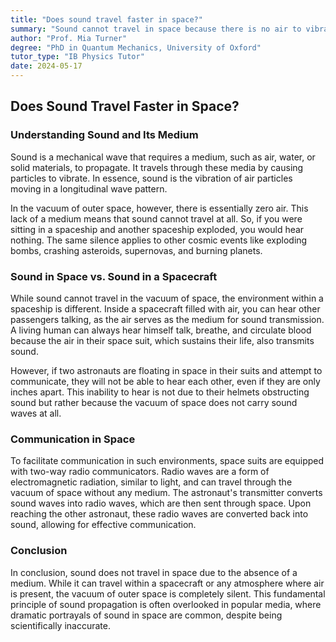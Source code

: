 ```yaml
---
title: "Does sound travel faster in space?"
summary: "Sound cannot travel in space because there is no air to vibrate. Explosions, supernovas, and other events are silent in the vacuum of space.  Space suits use radios to communicate because sound waves cannot travel through space."
author: "Prof. Mia Turner"
degree: "PhD in Quantum Mechanics, University of Oxford"
tutor_type: "IB Physics Tutor"
date: 2024-05-17
---
```


## Does Sound Travel Faster in Space?

### Understanding Sound and Its Medium

Sound is a mechanical wave that requires a medium, such as air, water, or solid materials, to propagate. It travels through these media by causing particles to vibrate. In essence, sound is the vibration of air particles moving in a longitudinal wave pattern. 

In the vacuum of outer space, however, there is essentially zero air. This lack of a medium means that sound cannot travel at all. So, if you were sitting in a spaceship and another spaceship exploded, you would hear nothing. The same silence applies to other cosmic events like exploding bombs, crashing asteroids, supernovas, and burning planets. 

### Sound in Space vs. Sound in a Spacecraft

While sound cannot travel in the vacuum of space, the environment within a spaceship is different. Inside a spacecraft filled with air, you can hear other passengers talking, as the air serves as the medium for sound transmission. A living human can always hear himself talk, breathe, and circulate blood because the air in their space suit, which sustains their life, also transmits sound.

However, if two astronauts are floating in space in their suits and attempt to communicate, they will not be able to hear each other, even if they are only inches apart. This inability to hear is not due to their helmets obstructing sound but rather because the vacuum of space does not carry sound waves at all. 

### Communication in Space

To facilitate communication in such environments, space suits are equipped with two-way radio communicators. Radio waves are a form of electromagnetic radiation, similar to light, and can travel through the vacuum of space without any medium. The astronaut's transmitter converts sound waves into radio waves, which are then sent through space. Upon reaching the other astronaut, these radio waves are converted back into sound, allowing for effective communication.

### Conclusion

In conclusion, sound does not travel in space due to the absence of a medium. While it can travel within a spacecraft or any atmosphere where air is present, the vacuum of outer space is completely silent. This fundamental principle of sound propagation is often overlooked in popular media, where dramatic portrayals of sound in space are common, despite being scientifically inaccurate.
    